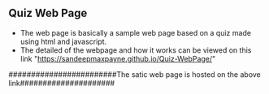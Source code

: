 ##  Quiz Web Page

*  The web page is basically  a sample web page based on a quiz made using html and javascript.
*  The detailed of the webpage and how it works can be viewed on this link "https://sandeepmaxpayne.github.io/Quiz-WebPage/"

########################The satic web page is hosted on the above link#####################